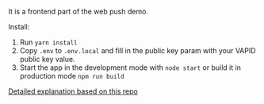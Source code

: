 It is a frontend part of the web push demo.

Install:
1. Run `yarn install`
2. Copy `.env` to `.env.local` and fill in the public key param with your VAPID public key value.
3. Start the app in the development mode with `node start` or build it in production mode `npm run build`


[Detailed explanation based on this repo](https://medium.com/seladir/how-to-implement-web-push-notifications-in-your-node-react-app-9bed79b53f34)
